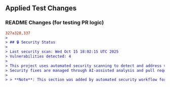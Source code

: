 ## Applied Test Changes

### README Changes (for testing PR logic)
```diff
327a328,337
> 
> ## 🔒 Security Status
> 
> Last security scan: Wed Oct 15 18:02:15 UTC 2025
> Vulnerabilities detected: 4
> 
> This project uses automated security scanning to detect and address vulnerabilities.
> Security fixes are managed through AI-assisted analysis and pull requests.
> 
> > **Note**: This section was added by automated security workflow for testing PR logic.
```
